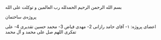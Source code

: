 بسم الله الرحمن الرحیم
الحمدلله رب العالمین
و توکلت علی الله

پروژه‌ی ساختمان

اعضای پروژه:
۱- آقای حامد رازانی
2- مهدی فیاض
3- محمد حسین تقدیری
4- علی تفکری
اللهم صل علی محمد و آل محمد